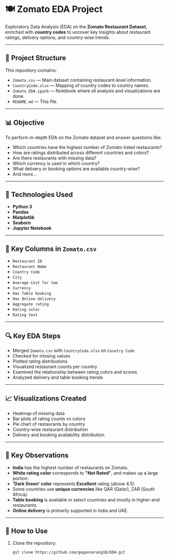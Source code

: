 # 🍽️ Zomato EDA Project

Exploratory Data Analysis (EDA) on the **Zomato Restaurant Dataset**, enriched with **country codes** to uncover key insights about restaurant ratings, delivery options, and country-wise trends.

---

## 📁 Project Structure

This repository contains:

- `Zomato.csv` — Main dataset containing restaurant-level information.
- `CountryCode.xlsx` — Mapping of country codes to country names.
- `Zomato_EDA.ipynb` — Notebook where all analysis and visualizations are done.
- `README.md` — This file.

---

## 📊 Objective

To perform in-depth EDA on the Zomato dataset and answer questions like:
- Which countries have the highest number of Zomato-listed restaurants?
- How are ratings distributed across different countries and colors?
- Are there restaurants with missing data?
- Which currency is used in which country?
- What delivery or booking options are available country-wise?
- And more...

---

## 🔧 Technologies Used

- **Python 3**
- **Pandas**
- **Matplotlib**
- **Seaborn**
- **Jupyter Notebook**

---

## 📌 Key Columns in `Zomato.csv`

- `Restaurant ID`
- `Restaurant Name`
- `Country Code`
- `City`
- `Average Cost for two`
- `Currency`
- `Has Table booking`
- `Has Online delivery`
- `Aggregate rating`
- `Rating color`
- `Rating text`

---

## 🔍 Key EDA Steps

- Merged `Zomato.csv` with `CountryCode.xlsx` on `Country Code`
- Checked for missing values
- Plotted rating distributions
- Visualized restaurant counts per country
- Examined the relationship between rating colors and scores
- Analyzed delivery and table booking trends

---

## 📈 Visualizations Created

- Heatmap of missing data
- Bar plots of rating counts vs colors
- Pie chart of restaurants by country
- Country-wise restaurant distribution
- Delivery and booking availability distribution

---

## 📌 Key Observations

- **India** has the highest number of restaurants on Zomato.
- **White rating color** corresponds to **"Not Rated"**, and makes up a large portion.
- **'Dark Green' color** represents **Excellent** rating (above 4.5).
- Some countries use **unique currencies** like QAR (Qatar), ZAR (South Africa).
- **Table booking** is available in select countries and mostly in higher-end restaurants.
- **Online delivery** is primarily supported in India and UAE.

---

## 📂 How to Use

1. Clone the repository:
   ```bash
   git clone https://github.com/gagannarang18/EDA.git
